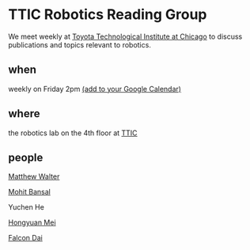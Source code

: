 # TTIC Robotics Reading Group

We meet weekly at [Toyota Technological Institute at Chicago](http://ttic.edu)
to discuss publications and topics relevant to robotics.

## when

weekly on Friday 2pm [(add to your Google Calendar)](https://calendar.google.com/calendar/hosted/ttic.edu/event?action=TEMPLATE&tmeid=MXJna2JqcnBzYjFzam1maGNoODl1cjIwczhfMjAxNTExMjdUMjAwMDAwWiBkYWlAdHRpYy5lZHU&tmsrc=dai%40ttic.edu)

## where
the robotics lab on the 4th floor at  [TTIC](https://www.google.com/maps/place/Toyota+Technological+Institute+at+Chicago/@41.7847022,-87.5947735,17z/data=!3m1!4b1!4m2!3m1!1s0x880e291a728cea03:0x1ffc05b5f0c4e498)

## people

[Matthew Walter](http://ttic.uchicago.edu/~mwalter)

[Mohit Bansal](http://ttic.uchicago.edu/~mbansal/)

Yuchen He

[Hongyuan Mei](http://ttic.uchicago.edu/~hmei/)

[Falcon Dai](http://falcondai.com)
